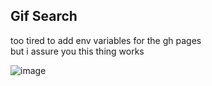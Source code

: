 ## Gif Search

too tired to add env variables for the gh pages<br>
but i assure you this thing works

![image](https://github.com/user-attachments/assets/effb641a-bfa1-4fae-a249-fefcd29afb9b)
